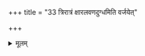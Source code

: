 +++
title = "33 त्रिरात्रं क्षारलवणदुग्धमिति वर्जयेत्"

+++

<details><summary>मूलम्</summary>

त्रिरात्रं क्षारलवणदुग्धमिति वर्जयेत् ३३
</details>
